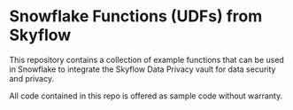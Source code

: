 # Snowflake Functions (UDFs) from Skyflow

This repository contains a collection of example functions that can be used in Snowflake to integrate the Skyflow Data Privacy vault for data security and privacy.

All code contained in this repo is offered as sample code without warranty.
